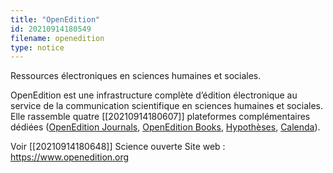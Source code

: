 ```yaml
---
title: "OpenEdition"
id: 20210914180549
filename: openedition
type: notice
---
```


Ressources électroniques en sciences humaines et sociales.

OpenEdition est une infrastructure complète d’édition électronique au service de la communication scientifique en sciences humaines et sociales. Elle rassemble quatre [[20210914180607]] plateformes complémentaires dédiées ([OpenEdition Journals](https://journals.openedition.org/), [OpenEdition Books](https://books.openedition.org), [Hypothèses](https://fr.hypotheses.org/), [Calenda](https://calenda.org/)).

Voir [[20210914180648]] Science ouverte
Site web : <https://www.openedition.org>

